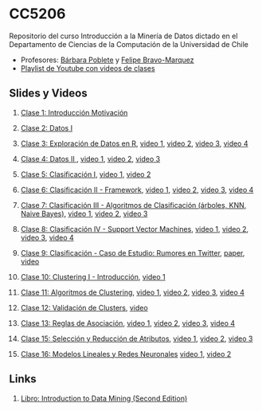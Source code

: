 # CC5206
Repositorio del curso Introducción a la Minería de Datos dictado en el Departamento de Ciencias de la Computación de la Universidad de Chile

* Profesores: [Bárbara Poblete](https://www.barbara.cl/) y [Felipe Bravo-Marquez](https://felipebravom.com/)
* [Playlist de Youtube con videos de clases](https://www.youtube.com/playlist?list=PLppKo85eGXiV4yFfmP0jBdYbaS_YATrH-)



## Slides y Videos

1. [Clase 1: Introducción Motivación](slides/Clase_1_intro.pdf) 

1. [Clase 2: Datos I](slides/Clase_2_datos_I.pdf) 

1. [Clase 3: Exploración de Datos en R](slides/Clase_3_explora.pdf), [video 1](https://youtu.be/uR72B2V8D2I), [video 2](https://youtu.be/LA_HD9g-oDc), [video 3](https://youtu.be/StnwJITvXZ8), [video 4](https://youtu.be/Rt4n5Wzp6T8) 

1. [Clase 4: Datos II ](slides/Clase_4_datos_II.pdf), [video 1](https://youtu.be/dna-cTk8x8Q), [video 2](https://youtu.be/eOeO0j66z48), [video 3](https://youtu.be/5WCvDjMnVCA)

1. [Clase 5: Clasificación I](slides/Clase_5_clasi_I.pdf),  [video 1](https://youtu.be/7amHLK32KI0), [video 2](https://youtu.be/aTYfUO9H8zo) 

1. [Clase 6: Clasificación II - Framework](slides/Clase_6_clasi_frame.pdf), [video 1](https://youtu.be/Qwf4ek3hu5II), [video 2](https://youtu.be/6COlYpXIJ3E), [video 3](https://youtu.be/r9femoCAG4I), [video 4](https://youtu.be/jZSjKbAHusM)  

1. [Clase 7: Clasificación III - Algoritmos de Clasificación (árboles, KNN, Naive Bayes)](slides/Clase_7_clasi_algo.pdf), [video 1](https://youtu.be/zhoc268wmhw), [video 2](https://youtu.be/rqLO8m86cyA), [video 3](https://youtu.be/deQk6HAvZuY)

1. [Clase 8: Clasificación IV - Support Vector Machines](slides/Clase_8_clasi_SVM.pdf), [video 1](https://youtu.be/M1tLHIIBjKo), [video 2](https://youtu.be/uJHT5S-_Za8), [video 3](https://youtu.be/CivX23oLexY), [video 4](https://youtu.be/pJBu_8cGtp0) 

1. [Clase 9: Clasificación - Caso de Estudio: Rumores en Twitter](https://prezi.com/r6xefyatyuwg/information-credibility-on-twitter/), [paper](slides/Clase_9_caso_estudio_.pdf),  [video](https://youtu.be/eV9HpEYeqZY)

1. [Clase 10: Clustering I - Introducción](slides/Clase_10_clustering_intro.pdf), [video 1](https://www.youtube.com/watch?v=WUYl6p4fd8c)

1. [Clase 11: Algoritmos de Clustering](slides/Clase_11_alg_clustering.pdf), [video 1](https://youtu.be/Y0Yjzr3EnO8), [video 2](https://youtu.be/1JJcU7BM3Pw), [video 3](https://youtu.be/p-rUJ6jSFgI), [video 4](https://youtu.be/AijoN3xNUxg)

1. [Clase 12: Validación de Clusters](slides/Clase_12_validacion_clustering.pdf), [video](https://youtu.be/6afhlI4tY8I)

1. [Clase 13: Reglas de Asociación](slides/Clase_13_reglas.pdf), [video 1](https://youtu.be/rJetotSy5Eg), [video 2](https://youtu.be/sCsfNowiCIE), [video 3](https://youtu.be/__pQDM-1MlM), [video 4](https://youtu.be/b1r1iMhlds4)  

1. [Clase 15: Selección y Reducción de Atributos](slides/Clase_15_atributos.pdf), [video 1](https://youtu.be/qFk4bvpV11Y), [video 2](https://youtu.be/ZZDHtarvaAk), [video 3](https://youtu.be/LtcLAJGRoh4)

1. [Clase 16: Modelos Lineales y Redes Neuronales](slides/Clase_16_regresiones.pdf) [video 1](https://youtu.be/ojNcvVpF_g0), [video 2](https://youtu.be/m44ofYuaRiI)

   


## Links
1. [Libro: Introduction to Data Mining (Second Edition)](https://www-users.cs.umn.edu/~kumar001/dmbook/index.php)
